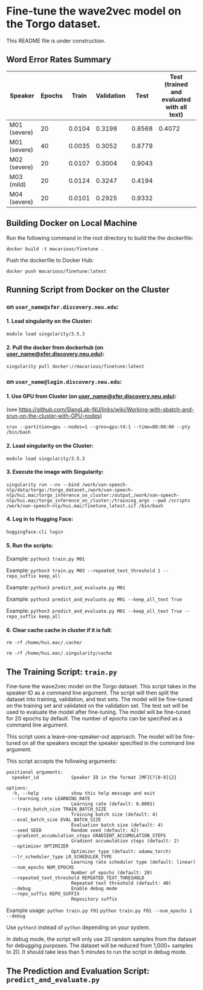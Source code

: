 # Fine-tune the wave2vec model on the Torgo dataset.
This README file is under construction.

## Word Error Rates Summary
| Speaker | Epochs | Train | Validation | Test | Test (trained and evaluated with all text) |
|---------|--------|-------|------------|------|-----------------|
| M01 (severe) | 20 | 0.0104 | 0.3198 | 0.8568 | 0.4072 |
| M01 (severe) | 40 | 0.0035 | 0.3052 | 0.8779 |  |
| M02 (severe) | 20 | 0.0107 | 0.3004 | 0.9043 |  |
| M03 (mild)   | 20 | 0.0124 | 0.3247 | 0.4194 |  |
| M04 (severe) | 20 | 0.0101 | 0.2925 | 0.9332 |  |

## Building Docker on Local Machine

Run the following command in the root directory to build the the dockerfile:

`docker build -t macarious/finetune .`

Push the dockerfile to Docker Hub:

`docker push macarious/finetune:latest`

## Running Script from Docker on the Cluster

### on `user_name@xfer.discovery.neu.edu`:

#### 1. Load singularity on the Cluster:

`module load singularity/3.5.3`

#### 2. Pull the docker from dockerhub (on user_name@xfer.discovery.neu.edu):

`singularity pull docker://macarious/finetune:latest`

### on `user_name@login.discovery.neu.edu`:

#### 1. Use GPU from Cluster (on user_name@xfer.discovery.neu.edu):

(see https://github.com/SlangLab-NU/links/wiki/Working-with-sbatch-and-srun-on-the-cluster-with-GPU-nodes)

`srun --partition=gpu --nodes=1 --gres=gpu:t4:1 --time=08:00:00 --pty /bin/bash`

#### 2. Load singularity on the Cluster:

`module load singularity/3.5.3`

#### 3. Execute the image with Singularity:

```
singularity run --nv --bind /work/van-speech-nlp/data/torgo:/torgo_dataset,/work/van-speech-nlp/hui.mac/torgo_inference_on_cluster:/output,/work/van-speech-nlp/hui.mac/torgo_inference_on_cluster:/training_args --pwd /scripts /work/van-speech-nlp/hui.mac/finetune_latest.sif /bin/bash
```

#### 4. Log in to Hugging Face:

`huggingface-cli login`

#### 5. Run the scripts:

Example: `python3 train.py M01`

Example: `python3 train.py M03 --repeated_text_threshold 1 --repo_suffix keep_all`

Example: `python3 predict_and_evaluate.py M01`

Example: `python3 predict_and_evaluate.py M01 --keep_all_text True`

Example: `python3 predict_and_evaluate.py M01 --keep_all_text True --repo_suffix keep_all`


#### 6. Clear cache cache in cluster if it is full:

`rm -rf /home/hui.mac/.cache/`

`rm -rf /home/hui.mac/.singularity/cache`

## The Training Script: `train.py`
Fine-tune the wave2vec model on the Torgo dataset. This script takes in the
speaker ID as a command line argument. The script will then split the dataset
into training, validation, and test sets. The model will be fine-tuned on the
training set and validated on the validation set. The test set will be used to
evaluate the model after fine-tuning. The model will be fine-tuned for 20 epochs
by default. The number of epochs can be specified as a command line argument.

This script uses a leave-one-speaker-out approach. The model will be fine-tuned
on all the speakers except the speaker specified in the command line argument.

This script accepts the following arguments:
```
positional arguments:
  speaker_id            Speaker ID in the format [MF]C?[0-9]{2}

options:
  -h, --help            show this help message and exit
  --learning_rate LEARNING_RATE
                        Learning rate (default: 0.0001)
  --train_batch_size TRAIN_BATCH_SIZE
                        Training batch size (default: 4)
  --eval_batch_size EVAL_BATCH_SIZE
                        Evaluation batch size (default: 4)
  --seed SEED           Random seed (default: 42)
  --gradient_accumulation_steps GRADIENT_ACCUMULATION_STEPS
                        Gradient accumulation steps (default: 2)
  --optimizer OPTIMIZER
                        Optimizer type (default: adamw_torch)
  --lr_scheduler_type LR_SCHEDULER_TYPE
                        Learning rate scheduler type (default: linear)
  --num_epochs NUM_EPOCHS
                        Number of epochs (default: 20)
  --repeated_text_threshold REPEATED_TEXT_THRESHOLD
                        Repeated text threshold (default: 40)
  --debug               Enable debug mode
  --repo_suffix REPO_SUFFIX
                        Repository suffix
```

Example usage:
`python train.py F01`
`python train.py F01 --num_epochs 1 --debug`

Use `python3` instead of `python` depending on your system.

In debug mode, the script will only use 20 random samples from the dataset for
debugging purposes. The dataset will be reduced from 1,000+ samples to 20. It
should take less than 5 minutes to run the script in debug mode.

## The Prediction and Evaluation Script: `predict_and_evaluate.py`